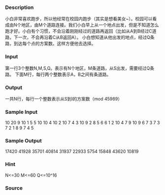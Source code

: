 
### Description
小白非常喜欢跑步，所以他经常在校园内跑步（其实是想看美女~）。校园可以看成由N个地区，由M个道路连接。我们小白早上从一个地点出发，但是不知道怎么跑才好。小白有个习惯，不会沿着刚刚经过的道路再返回（比如从A到B经过C道路，下一次，不会再沿着C从B返回A）。
小白想知道从他出发的地点，经过Q条路，到达每个点的方案数。这样方便他去选择。
### Input
第一行3个整数N,M,S,Q。表示有N个地区，M条道路，从S出发，需要经过Q条路。
下面M行，每行两个整数表示A，B之间有条道路。
### Output
一共N行，每行一个整数表示从S到I的方案数（mod 45989）
### Sample Input
10 20 9 10
1 5
5 10
10 4
10 2
10 7
4 3
10 9
2 8
5 6
6 1
2 10
4 7
9 10
9 6
7 3
7 3
7 2
1 8
9 7
4 5
### Sample Output
17420
41928
35701
40814
31937
22933
5754
15848
43620
10819

### Hint
N<=30 M<=60 Q<=10^16
### Source
